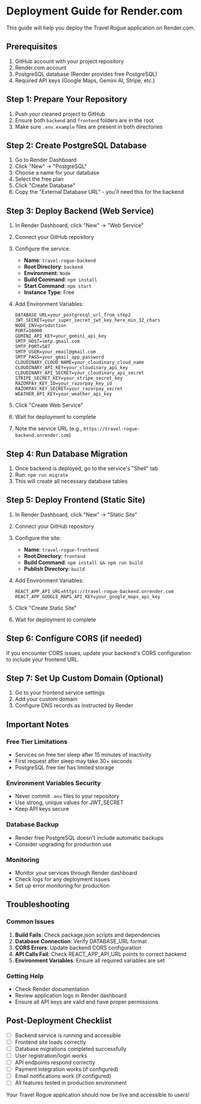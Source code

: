 # Deployment Guide for Render.com

This guide will help you deploy the Travel Rogue application on Render.com.

## Prerequisites

1. GitHub account with your project repository
2. Render.com account
3. PostgreSQL database (Render provides free PostgreSQL)
4. Required API keys (Google Maps, Gemini AI, Stripe, etc.)

## Step 1: Prepare Your Repository

1. Push your cleaned project to GitHub
2. Ensure both `backend` and `frontend` folders are in the root
3. Make sure `.env.example` files are present in both directories

## Step 2: Create PostgreSQL Database

1. Go to Render Dashboard
2. Click "New" → "PostgreSQL"
3. Choose a name for your database
4. Select the free plan
5. Click "Create Database"
6. Copy the "External Database URL" - you'll need this for the backend

## Step 3: Deploy Backend (Web Service)

1. In Render Dashboard, click "New" → "Web Service"
2. Connect your GitHub repository
3. Configure the service:
   - **Name**: `travel-rogue-backend`
   - **Root Directory**: `backend`
   - **Environment**: `Node`
   - **Build Command**: `npm install`
   - **Start Command**: `npm start`
   - **Instance Type**: Free

4. Add Environment Variables:
   ```
   DATABASE_URL=your_postgresql_url_from_step2
   JWT_SECRET=your_super_secret_jwt_key_here_min_32_chars
   NODE_ENV=production
   PORT=10000
   GEMINI_API_KEY=your_gemini_api_key
   SMTP_HOST=smtp.gmail.com
   SMTP_PORT=587
   SMTP_USER=your_email@gmail.com
   SMTP_PASS=your_gmail_app_password
   CLOUDINARY_CLOUD_NAME=your_cloudinary_cloud_name
   CLOUDINARY_API_KEY=your_cloudinary_api_key
   CLOUDINARY_API_SECRET=your_cloudinary_api_secret
   STRIPE_SECRET_KEY=your_stripe_secret_key
   RAZORPAY_KEY_ID=your_razorpay_key_id
   RAZORPAY_KEY_SECRET=your_razorpay_secret
   WEATHER_API_KEY=your_weather_api_key
   ```

5. Click "Create Web Service"
6. Wait for deployment to complete
7. Note the service URL (e.g., `https://travel-rogue-backend.onrender.com`)

## Step 4: Run Database Migration

1. Once backend is deployed, go to the service's "Shell" tab
2. Run: `npm run migrate`
3. This will create all necessary database tables

## Step 5: Deploy Frontend (Static Site)

1. In Render Dashboard, click "New" → "Static Site"
2. Connect your GitHub repository
3. Configure the site:
   - **Name**: `travel-rogue-frontend`
   - **Root Directory**: `frontend`
   - **Build Command**: `npm install && npm run build`
   - **Publish Directory**: `build`

4. Add Environment Variables:
   ```
   REACT_APP_API_URL=https://travel-rogue-backend.onrender.com
   REACT_APP_GOOGLE_MAPS_API_KEY=your_google_maps_api_key
   ```

5. Click "Create Static Site"
6. Wait for deployment to complete

## Step 6: Configure CORS (if needed)

If you encounter CORS issues, update your backend's CORS configuration to include your frontend URL.

## Step 7: Set Up Custom Domain (Optional)

1. Go to your frontend service settings
2. Add your custom domain
3. Configure DNS records as instructed by Render

## Important Notes

### Free Tier Limitations
- Services on free tier sleep after 15 minutes of inactivity
- First request after sleep may take 30+ seconds
- PostgreSQL free tier has limited storage

### Environment Variables Security
- Never commit `.env` files to your repository
- Use strong, unique values for JWT_SECRET
- Keep API keys secure

### Database Backup
- Render free PostgreSQL doesn't include automatic backups
- Consider upgrading for production use

### Monitoring
- Monitor your services through Render dashboard
- Check logs for any deployment issues
- Set up error monitoring for production

## Troubleshooting

### Common Issues

1. **Build Fails**: Check package.json scripts and dependencies
2. **Database Connection**: Verify DATABASE_URL format
3. **CORS Errors**: Update backend CORS configuration
4. **API Calls Fail**: Check REACT_APP_API_URL points to correct backend
5. **Environment Variables**: Ensure all required variables are set

### Getting Help

- Check Render documentation
- Review application logs in Render dashboard
- Ensure all API keys are valid and have proper permissions

## Post-Deployment Checklist

- [ ] Backend service is running and accessible
- [ ] Frontend site loads correctly
- [ ] Database migrations completed successfully
- [ ] User registration/login works
- [ ] API endpoints respond correctly
- [ ] Payment integration works (if configured)
- [ ] Email notifications work (if configured)
- [ ] All features tested in production environment

Your Travel Rogue application should now be live and accessible to users!
